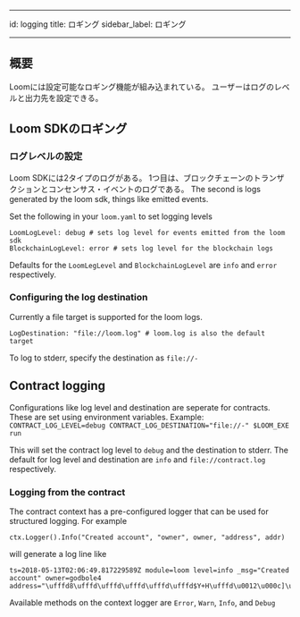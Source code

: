 * * *

id: logging title: ロギング sidebar_label: ロギング

* * *

## 概要

Loomには設定可能なロギング機能が組み込まれている。 ユーザーはログのレベルと出力先を設定できる。

## Loom SDKのロギング

### ログレベルの設定

Loom SDKには2タイプのログがある。 1つ目は、ブロックチェーンのトランザクションとコンセンサス・イベントのログである。 The second is logs generated by the loom sdk, things like emitted events.

Set the following in your `loom.yaml` to set logging levels

    LoomLogLevel: debug # sets log level for events emitted from the loom sdk
    BlockchainLogLevel: error # sets log level for the blockchain logs
    

Defaults for the `LoomLegLevel` and `BlockchainLogLevel` are `info` and `error` respectively.

### Configuring the log destination

Currently a file target is supported for the loom logs.

    LogDestination: "file://loom.log" # loom.log is also the default target
    

To log to stderr, specify the destination as `file://-`

## Contract logging

Configurations like log level and destination are seperate for contracts. These are set using environment variables. Example: `CONTRACT_LOG_LEVEL=debug CONTRACT_LOG_DESTINATION="file://-" $LOOM_EXE run`

This will set the contract log level to `debug` and the destination to stderr. The default for log level and destination are `info` and `file://contract.log` respectively.

### Logging from the contract

The contract context has a pre-configured logger that can be used for structured logging. For example

    ctx.Logger().Info("Created account", "owner", owner, "address", addr)
    

will generate a log line like

    ts=2018-05-13T02:06:49.817229589Z module=loom level=info _msg="Created account" owner=godbole4 address="\ufffd8\ufffd\ufffd\ufffd\ufffd\ufffd$Y+H\ufffd\u0012\u000c]\u001a\ufffd\ufffd\ufffd\ufffd"
    

Available methods on the context logger are `Error`, `Warn`, `Info`, and `Debug`